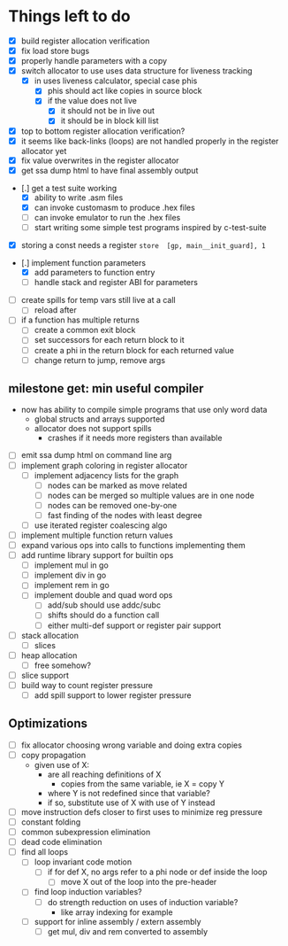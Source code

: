 # Things left to do

- [x] build register allocation verification
- [x] fix load store bugs
- [x] properly handle parameters with a copy
- [x] switch allocator to use uses data structure for liveness tracking
  - [x] in uses liveness calculator, special case phis
    - [x] phis should act like copies in source block
    - [x] if the value does not live
      - [x] it should not be in live out
      - [x] it should be in block kill list
- [x] top to bottom register allocation verification?
- [x] it seems like back-links (loops) are not handled properly in the register allocator yet
- [x] fix value overwrites in the register allocator
- [x] get ssa dump html to have final assembly output
- [.] get a test suite working
  - [x] ability to write .asm files
  - [x] can invoke customasm to produce .hex files
  - [ ] can invoke emulator to run the .hex files
  - [ ] start writing some simple test programs inspired by c-test-suite
- [x] storing a const needs a register `store  [gp, main__init_guard], 1`
- [.] implement function parameters
  - [x] add parameters to function entry
  - [ ] handle stack and register ABI for parameters
- [ ] create spills for temp vars still live at a call
  - [ ] reload after
- [ ] if a function has multiple returns
  - [ ] create a common exit block
  - [ ] set successors for each return block to it
  - [ ] create a phi in the return block for each returned value
  - [ ] change return to jump, remove args

## milestone get: min useful compiler

- now has ability to compile simple programs that use only word data
  - global structs and arrays supported
  - allocator does not support spills
    - crashes if it needs more registers than available


- [ ] emit ssa dump html on command line arg
- [ ] implement graph coloring in register allocator
  - [ ] implement adjacency lists for the graph
    - [ ] nodes can be marked as move related
    - [ ] nodes can be merged so multiple values are in one node
    - [ ] nodes can be removed one-by-one
    - [ ] fast finding of the nodes with least degree
  - [ ] use iterated register coalescing algo
- [ ] implement multiple function return values
- [ ] expand various ops into calls to functions implementing them
- [ ] add runtime library support for builtin ops
  - [ ] implement mul in go
  - [ ] implement div in go
  - [ ] implement rem in go
  - [ ] implement double and quad word ops
    - [ ] add/sub should use addc/subc
    - [ ] shifts should do a function call
    - [ ] either multi-def support or register pair support
- [ ] stack allocation
  - [ ] slices
- [ ] heap allocation
  - [ ] free somehow?
- [ ] slice support
- [ ] build way to count register pressure
  - [ ] add spill support to lower register pressure

## Optimizations

- [ ] fix allocator choosing wrong variable and doing extra copies
- [ ] copy propagation
  - given use of X:
    - are all reaching definitions of X
      - copies from the same variable, ie X = copy Y
    - where Y is not redefined since that variable?
    - if so, substitute use of X with use of Y instead
- [ ] move instruction defs closer to first uses to minimize reg pressure
- [ ] constant folding
- [ ] common subexpression elimination
- [ ] dead code elimination
- [ ] find all loops
  - [ ] loop invariant code motion
    - [ ] if for def X, no args refer to a phi node or def inside the loop
      - [ ] move X out of the loop into the pre-header
  - [ ] find loop induction variables?
    - [ ] do strength reduction on uses of induction variable?
      - like array indexing for example
  - [ ] support for inline assembly / extern assembly
    - [ ] get mul, div and rem converted to assembly
